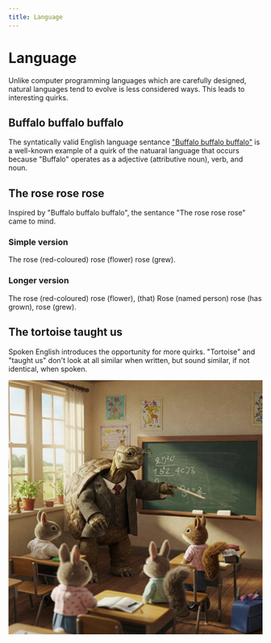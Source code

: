 ```yaml
---
title: Language
---
```


# Language

Unlike computer programming languages which are carefully designed, natural languages tend to evolve is less considered ways. This leads to interesting quirks.

## Buffalo buffalo buffalo

The syntatically valid English language sentance ["Buffalo buffalo buffalo"](https://en.wikipedia.org/wiki/Buffalo_buffalo_Buffalo_buffalo_buffalo_buffalo_Buffalo_buffalo) is a well-known example of a quirk of the natuaral language that occurs because "Buffalo" operates as a adjective (attributive noun), verb, and noun.

## The rose rose rose

Inspired by "Buffalo buffalo buffalo", the sentance "The rose rose rose" came to mind.

### Simple version

The rose (red-coloured) rose (flower) rose (grew).

### Longer version

The rose (red-coloured) rose (flower), (that) Rose (named person) rose (has grown), rose (grew).

## The tortoise taught us

Spoken English introduces the opportunity for more quirks. "Tortoise" and "taught us" don't look at all similar when written, but sound similar, if not identical, when spoken.

![image](/assets/images/Gemini_Generated_Image_nf44tcnf44tcnf44.jpeg)
